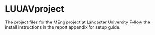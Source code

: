 # LUUAVproject

The project files for the MEng project at Lancaster University
Follow the install instructions in the report appendix for setup guide.
